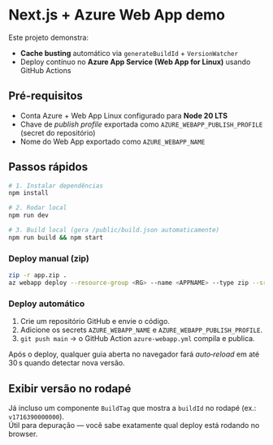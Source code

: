 # Next.js + Azure Web App demo

Este projeto demonstra:

* **Cache busting** automático via `generateBuildId` + `VersionWatcher`
* Deploy contínuo no **Azure App Service (Web App for Linux)** usando GitHub Actions

## Pré-requisitos

* Conta Azure + Web App Linux configurado para **Node 20 LTS**
* Chave de _publish profile_ exportada como `AZURE_WEBAPP_PUBLISH_PROFILE` (secret do repositório)
* Nome do Web App exportado como `AZURE_WEBAPP_NAME`

## Passos rápidos

```bash
# 1. Instalar dependências
npm install

# 2. Rodar local
npm run dev

# 3. Build local (gera /public/build.json automaticamente)
npm run build && npm start
```

### Deploy manual (zip)

```bash
zip -r app.zip .
az webapp deploy --resource-group <RG> --name <APPNAME> --type zip --src-path app.zip
```

### Deploy automático

1. Crie um repositório GitHub e envie o código.
2. Adicione os secrets `AZURE_WEBAPP_NAME` e `AZURE_WEBAPP_PUBLISH_PROFILE`.
3. `git push main` → o GitHub Action `azure-webapp.yml` compila e publica.

Após o deploy, qualquer guia aberta no navegador fará _auto‑reload_ em até 30 s quando detectar nova versão.


## Exibir versão no rodapé

Já incluso um componente `BuildTag` que mostra a `buildId` no rodapé (ex.: `v1716390000000`).  
Útil para depuração — você sabe exatamente qual deploy está rodando no browser.
